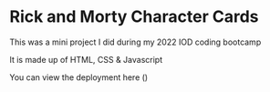 # Rick and Morty Character Cards

This was a mini project I did during my 2022 IOD coding bootcamp

It is made up of HTML, CSS & Javascript

You can view the deployment here ()
